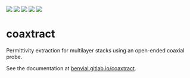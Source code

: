 

[![](https://img.shields.io/endpoint?url=https://gitlab.com/benvial/coaxtract/-/jobs/artifacts/main/file/logobadge.json?job=badge)](https://gitlab.com/benvial/coaxtract/-/releases)
[![](https://img.shields.io/gitlab/pipeline-status/benvial/coaxtract?branch=main&logo=gitlab&labelColor=dddddd&logoColor=ffffff&style=for-the-badge)](https://gitlab.com/benvial/coaxtract/commits/main)
[![](https://img.shields.io/gitlab/coverage/benvial/coaxtract/main?logo=python&logoColor=e9d672&style=for-the-badge)](https://benvial.gitlab.io/coaxtract/coverage)
[![](https://img.shields.io/badge/code%20style-black-dedede.svg?logo=python&logoColor=e9d672&style=for-the-badge)](https://black.readthedocs.io/en/stable/)
[![](https://img.shields.io/badge/license-GPLv3-blue?color=439cb0&logo=open-access&logoColor=white&style=for-the-badge)](https://gitlab.com/benvial/coaxtract/-/blob/main/LICENSE.txt)


# coaxtract

Permittivity extraction for multilayer stacks using an open-ended coaxial probe.

See the documentation at [benvial.gitlab.io/coaxtract](https://benvial.gitlab.io/coaxtract).
